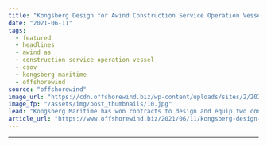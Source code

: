 ```yaml
---
title: "Kongsberg Design for Awind Construction Service Operation Vessels"
date: "2021-06-11"
tags: 
  - featured
  - headlines
  - awind as
  - construction service operation vessel
  - csov
  - kongsberg maritime
  - offshorewind
source: "offshorewind"
image_url: "https://cdn.offshorewind.biz/wp-content/uploads/sites/2/2021/06/11093004/Awind_Integrated-Wind-Solutions_CSOV-1024x449-1.jpg"
image_fp: "/assets/img/post_thumbnails/10.jpg"
lead: "Kongsberg Maritime has won contracts to design and equip two construction service operation vessels"
article_url: "https://www.offshorewind.biz/2021/06/11/kongsberg-design-for-awind-construction-service-operation-vessels/"
---
```


---
